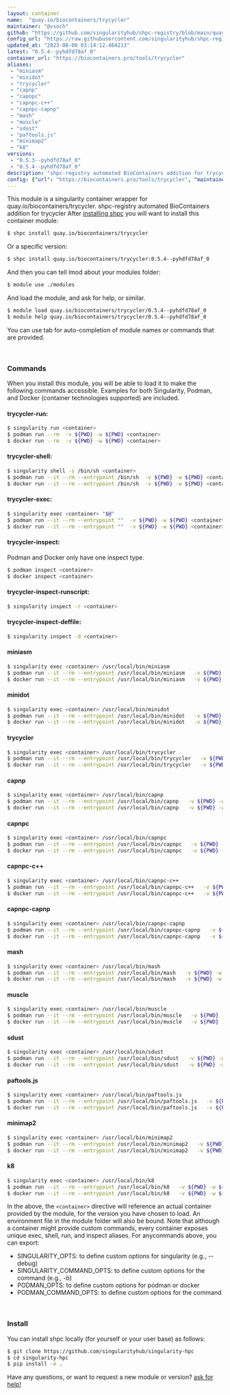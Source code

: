 ```yaml
---
layout: container
name:  "quay.io/biocontainers/trycycler"
maintainer: "@vsoch"
github: "https://github.com/singularityhub/shpc-registry/blob/main/quay.io/biocontainers/trycycler/container.yaml"
config_url: "https://raw.githubusercontent.com/singularityhub/shpc-registry/main/quay.io/biocontainers/trycycler/container.yaml"
updated_at: "2023-08-08 03:14:12.464213"
latest: "0.5.4--pyhdfd78af_0"
container_url: "https://biocontainers.pro/tools/trycycler"
aliases:
 - "miniasm"
 - "minidot"
 - "trycycler"
 - "capnp"
 - "capnpc"
 - "capnpc-c++"
 - "capnpc-capnp"
 - "mash"
 - "muscle"
 - "sdust"
 - "paftools.js"
 - "minimap2"
 - "k8"
versions:
 - "0.5.3--pyhdfd78af_0"
 - "0.5.4--pyhdfd78af_0"
description: "shpc-registry automated BioContainers addition for trycycler"
config: {"url": "https://biocontainers.pro/tools/trycycler", "maintainer": "@vsoch", "description": "shpc-registry automated BioContainers addition for trycycler", "latest": {"0.5.4--pyhdfd78af_0": "sha256:ee4508f9d1dd76727ef3616ed1cc0c178f168c88a19271609816e73353d76e9e"}, "tags": {"0.5.3--pyhdfd78af_0": "sha256:6d41aeea85f64f241195ffb1396b9c027623a5a987941569aed360893ffc0935", "0.5.4--pyhdfd78af_0": "sha256:ee4508f9d1dd76727ef3616ed1cc0c178f168c88a19271609816e73353d76e9e"}, "docker": "quay.io/biocontainers/trycycler", "aliases": {"miniasm": "/usr/local/bin/miniasm", "minidot": "/usr/local/bin/minidot", "trycycler": "/usr/local/bin/trycycler", "capnp": "/usr/local/bin/capnp", "capnpc": "/usr/local/bin/capnpc", "capnpc-c++": "/usr/local/bin/capnpc-c++", "capnpc-capnp": "/usr/local/bin/capnpc-capnp", "mash": "/usr/local/bin/mash", "muscle": "/usr/local/bin/muscle", "sdust": "/usr/local/bin/sdust", "paftools.js": "/usr/local/bin/paftools.js", "minimap2": "/usr/local/bin/minimap2", "k8": "/usr/local/bin/k8"}}
---
```


This module is a singularity container wrapper for quay.io/biocontainers/trycycler.
shpc-registry automated BioContainers addition for trycycler
After [installing shpc](#install) you will want to install this container module:


```bash
$ shpc install quay.io/biocontainers/trycycler
```

Or a specific version:

```bash
$ shpc install quay.io/biocontainers/trycycler:0.5.4--pyhdfd78af_0
```

And then you can tell lmod about your modules folder:

```bash
$ module use ./modules
```

And load the module, and ask for help, or similar.

```bash
$ module load quay.io/biocontainers/trycycler/0.5.4--pyhdfd78af_0
$ module help quay.io/biocontainers/trycycler/0.5.4--pyhdfd78af_0
```

You can use tab for auto-completion of module names or commands that are provided.

<br>

### Commands

When you install this module, you will be able to load it to make the following commands accessible.
Examples for both Singularity, Podman, and Docker (container technologies supported) are included.

#### trycycler-run:

```bash
$ singularity run <container>
$ podman run --rm  -v ${PWD} -w ${PWD} <container>
$ docker run --rm  -v ${PWD} -w ${PWD} <container>
```

#### trycycler-shell:

```bash
$ singularity shell -s /bin/sh <container>
$ podman run --it --rm --entrypoint /bin/sh  -v ${PWD} -w ${PWD} <container>
$ docker run --it --rm --entrypoint /bin/sh  -v ${PWD} -w ${PWD} <container>
```

#### trycycler-exec:

```bash
$ singularity exec <container> "$@"
$ podman run --it --rm --entrypoint ""  -v ${PWD} -w ${PWD} <container> "$@"
$ docker run --it --rm --entrypoint ""  -v ${PWD} -w ${PWD} <container> "$@"
```

#### trycycler-inspect:

Podman and Docker only have one inspect type.

```bash
$ podman inspect <container>
$ docker inspect <container>
```

#### trycycler-inspect-runscript:

```bash
$ singularity inspect -r <container>
```

#### trycycler-inspect-deffile:

```bash
$ singularity inspect -d <container>
```


#### miniasm

```bash
$ singularity exec <container> /usr/local/bin/miniasm
$ podman run --it --rm --entrypoint /usr/local/bin/miniasm   -v ${PWD} -w ${PWD} <container> -c " $@"
$ docker run --it --rm --entrypoint /usr/local/bin/miniasm   -v ${PWD} -w ${PWD} <container> -c " $@"
```


#### minidot

```bash
$ singularity exec <container> /usr/local/bin/minidot
$ podman run --it --rm --entrypoint /usr/local/bin/minidot   -v ${PWD} -w ${PWD} <container> -c " $@"
$ docker run --it --rm --entrypoint /usr/local/bin/minidot   -v ${PWD} -w ${PWD} <container> -c " $@"
```


#### trycycler

```bash
$ singularity exec <container> /usr/local/bin/trycycler
$ podman run --it --rm --entrypoint /usr/local/bin/trycycler   -v ${PWD} -w ${PWD} <container> -c " $@"
$ docker run --it --rm --entrypoint /usr/local/bin/trycycler   -v ${PWD} -w ${PWD} <container> -c " $@"
```


#### capnp

```bash
$ singularity exec <container> /usr/local/bin/capnp
$ podman run --it --rm --entrypoint /usr/local/bin/capnp   -v ${PWD} -w ${PWD} <container> -c " $@"
$ docker run --it --rm --entrypoint /usr/local/bin/capnp   -v ${PWD} -w ${PWD} <container> -c " $@"
```


#### capnpc

```bash
$ singularity exec <container> /usr/local/bin/capnpc
$ podman run --it --rm --entrypoint /usr/local/bin/capnpc   -v ${PWD} -w ${PWD} <container> -c " $@"
$ docker run --it --rm --entrypoint /usr/local/bin/capnpc   -v ${PWD} -w ${PWD} <container> -c " $@"
```


#### capnpc-c++

```bash
$ singularity exec <container> /usr/local/bin/capnpc-c++
$ podman run --it --rm --entrypoint /usr/local/bin/capnpc-c++   -v ${PWD} -w ${PWD} <container> -c " $@"
$ docker run --it --rm --entrypoint /usr/local/bin/capnpc-c++   -v ${PWD} -w ${PWD} <container> -c " $@"
```


#### capnpc-capnp

```bash
$ singularity exec <container> /usr/local/bin/capnpc-capnp
$ podman run --it --rm --entrypoint /usr/local/bin/capnpc-capnp   -v ${PWD} -w ${PWD} <container> -c " $@"
$ docker run --it --rm --entrypoint /usr/local/bin/capnpc-capnp   -v ${PWD} -w ${PWD} <container> -c " $@"
```


#### mash

```bash
$ singularity exec <container> /usr/local/bin/mash
$ podman run --it --rm --entrypoint /usr/local/bin/mash   -v ${PWD} -w ${PWD} <container> -c " $@"
$ docker run --it --rm --entrypoint /usr/local/bin/mash   -v ${PWD} -w ${PWD} <container> -c " $@"
```


#### muscle

```bash
$ singularity exec <container> /usr/local/bin/muscle
$ podman run --it --rm --entrypoint /usr/local/bin/muscle   -v ${PWD} -w ${PWD} <container> -c " $@"
$ docker run --it --rm --entrypoint /usr/local/bin/muscle   -v ${PWD} -w ${PWD} <container> -c " $@"
```


#### sdust

```bash
$ singularity exec <container> /usr/local/bin/sdust
$ podman run --it --rm --entrypoint /usr/local/bin/sdust   -v ${PWD} -w ${PWD} <container> -c " $@"
$ docker run --it --rm --entrypoint /usr/local/bin/sdust   -v ${PWD} -w ${PWD} <container> -c " $@"
```


#### paftools.js

```bash
$ singularity exec <container> /usr/local/bin/paftools.js
$ podman run --it --rm --entrypoint /usr/local/bin/paftools.js   -v ${PWD} -w ${PWD} <container> -c " $@"
$ docker run --it --rm --entrypoint /usr/local/bin/paftools.js   -v ${PWD} -w ${PWD} <container> -c " $@"
```


#### minimap2

```bash
$ singularity exec <container> /usr/local/bin/minimap2
$ podman run --it --rm --entrypoint /usr/local/bin/minimap2   -v ${PWD} -w ${PWD} <container> -c " $@"
$ docker run --it --rm --entrypoint /usr/local/bin/minimap2   -v ${PWD} -w ${PWD} <container> -c " $@"
```


#### k8

```bash
$ singularity exec <container> /usr/local/bin/k8
$ podman run --it --rm --entrypoint /usr/local/bin/k8   -v ${PWD} -w ${PWD} <container> -c " $@"
$ docker run --it --rm --entrypoint /usr/local/bin/k8   -v ${PWD} -w ${PWD} <container> -c " $@"
```



In the above, the `<container>` directive will reference an actual container provided
by the module, for the version you have chosen to load. An environment file in the
module folder will also be bound. Note that although a container
might provide custom commands, every container exposes unique exec, shell, run, and
inspect aliases. For anycommands above, you can export:

 - SINGULARITY_OPTS: to define custom options for singularity (e.g., --debug)
 - SINGULARITY_COMMAND_OPTS: to define custom options for the command (e.g., -b)
 - PODMAN_OPTS: to define custom options for podman or docker
 - PODMAN_COMMAND_OPTS: to define custom options for the command

<br>

### Install

You can install shpc locally (for yourself or your user base) as follows:

```bash
$ git clone https://github.com/singularityhub/singularity-hpc
$ cd singularity-hpc
$ pip install -e .
```

Have any questions, or want to request a new module or version? [ask for help!](https://github.com/singularityhub/singularity-hpc/issues)